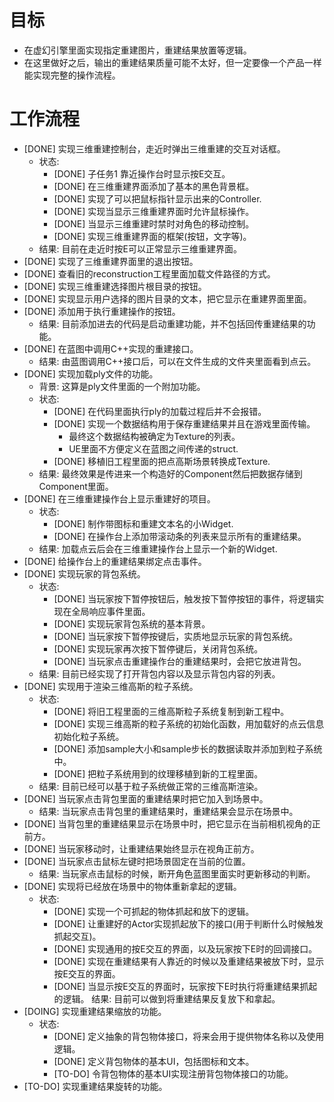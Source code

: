 # 目标
- 在虚幻引擎里面实现指定重建图片，重建结果放置等逻辑。
- 在这里做好之后，输出的重建结果质量可能不太好，但一定要像一个产品一样能实现完整的操作流程。

# 工作流程
- [DONE] 实现三维重建控制台，走近时弹出三维重建的交互对话框。
	- 状态:
		- [DONE] 子任务1 靠近操作台时显示按E交互。
		- [DONE] 在三维重建界面添加了基本的黑色背景框。
		- [DONE] 实现了可以把鼠标指针显示出来的Controller.
		- [DONE] 实现当显示三维重建界面时允许鼠标操作。
		- [DONE] 当显示三维重建时禁时对角色的移动控制。
		- [DONE] 实现三维重建界面的框架(按钮，文字等)。
	- 结果: 目前在走近时按E可以正常显示三维重建界面。
- [DONE] 实现了三维重建界面里的退出按钮。
- [DONE] 查看旧的reconstruction工程里面加载文件路径的方式。
- [DONE] 实现三维重建选择图片根目录的按钮。
- [DONE] 实现显示用户选择的图片目录的文本，把它显示在重建界面里面。
- [DONE] 添加用于执行重建操作的按钮。
	- 结果: 目前添加进去的代码是启动重建功能，并不包括回传重建结果的功能。
- [DONE] 在蓝图中调用C++实现的重建接口。
	- 结果: 由蓝图调用C++接口后，可以在文件生成的文件夹里面看到点云。
- [DONE] 实现加载ply文件的功能。
	- 背景: 这算是ply文件里面的一个附加功能。
	- 状态:
		- [DONE] 在代码里面执行ply的加载过程后并不会报错。
		- [DONE] 实现一个数据结构用于保存重建结果并且在游戏里面传输。
			- 最终这个数据结构被确定为Texture的列表。
			- UE里面不方便定义在蓝图之间传递的struct.
		- [DONE] 移植旧工程里面的把点高斯场景转换成Texture.
	- 结果: 最终效果是传进来一个构造好的Component然后把数据存储到Component里面。
- [DONE] 在三维重建操作台上显示重建好的项目。
	- 状态:
		- [DONE] 制作带图标和重建文本名的小Widget.
		- [DONE] 在操作台上添加带滚动条的列表来显示所有的重建结果。
	- 结果: 加载点云后会在三维重建操作台上显示一个新的Widget.
- [DONE] 给操作台上的重建结果绑定点击事件。
- [DONE] 实现玩家的背包系统。
	- 状态:
		- [DONE] 当玩家按下暂停按钮后，触发按下暂停按钮的事件，将逻辑实现在全局响应事件里面。
		- [DONE] 实现玩家背包系统的基本背景。
		- [DONE] 当玩家按下暂停按键后，实质地显示玩家的背包系统。
		- [DONE] 实现玩家再次按下暂停键后，关闭背包系统。
		- [DONE] 当玩家点击重建操作台的重建结果时，会把它放进背包。
	- 结果: 目前已经实现了打开背包内容以及显示背包内容的列表。
- [DONE] 实现用于渲染三维高斯的粒子系统。
	- 状态: 
		- [DONE] 将旧工程里面的三维高斯粒子系统复制到新工程中。
		- [DONE] 实现三维高斯的粒子系统的初始化函数，用加载好的点云信息初始化粒子系统。
		- [DONE] 添加sample大小和sample步长的数据读取并添加到粒子系统中。
		- [DONE] 把粒子系统用到的纹理移植到新的工程里面。
	- 结果: 目前已经可以基于粒子系统做正常的三维高斯渲染。
- [DONE] 当玩家点击背包里面的重建结果时把它加入到场景中。
	- 结果: 当玩家点击背包里的重建结果时，重建结果会显示在场景中。
- [DONE] 当背包里的重建结果显示在场景中时，把它显示在当前相机视角的正前方。
- [DONE] 当玩家移动时，让重建结果始终显示在视角正前方。
- [DONE] 当玩家点击鼠标左键时把场景固定在当前的位置。
	- 结果: 当玩家点击鼠标的时候，断开角色蓝图里面实时更新移动的判断。
- [DONE] 实现将已经放在场景中的物体重新拿起的逻辑。
	- 状态:
		- [DONE] 实现一个可抓起的物体抓起和放下的逻辑。
		- [DONE] 让重建好的Actor实现抓起放下的接口(用于判断什么时候触发抓起交互)。
		- [DONE] 实现通用的按E交互的界面，以及玩家按下E时的回调接口。
		- [DONE] 实现在重建结果有人靠近的时候以及重建结果被放下时，显示按E交互的界面。
		- [DONE] 当显示按E交互的界面时，玩家按下E时执行将重建结果抓起的逻辑。
	结果: 目前可以做到将重建结果反复放下和拿起。
- [DOING] 实现重建结果缩放的功能。
	- 状态:
		- [DONE] 定义抽象的背包物体接口，将来会用于提供物体名称以及使用逻辑。
		- [DONE] 定义背包物体的基本UI，包括图标和文本。
		- [TO-DO] 令背包物体的基本UI实现注册背包物体接口的功能。
- [TO-DO] 实现重建结果旋转的功能。
